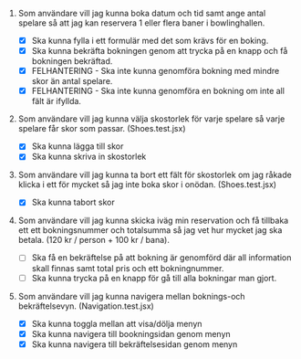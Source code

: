 1. Som användare vill jag kunna boka datum och tid samt ange antal spelare så att jag kan reservera 1 eller flera baner i bowlinghallen.

   - [x] Ska kunna fylla i ett formulär med det som krävs för en boking.
   - [x] Ska kunna bekräfta bokningen genom att trycka på en knapp och få bokningen bekräftad.
   - [x] FELHANTERING - Ska inte kunna genomföra bokning med mindre skor än antal spelare.
   - [x] FELHANTERING - Ska inte kunna genomföra en bokning om inte all fält är ifyllda.

2. Som användare vill jag kunna välja skostorlek för varje spelare så varje spelare får skor som passar. (Shoes.test.jsx)

   - [x] Ska kunna lägga till skor
   - [x] Ska kunna skriva in skostorlek

3. Som användare vill jag kunna ta bort ett fält för skostorlek om jag råkade klicka i ett för mycket så jag inte boka skor i onödan. (Shoes.test.jsx)

   - [x] Ska kunna tabort skor

4. Som användare vill jag kunna skicka iväg min reservation och få tillbaka ett ett bokningsnummer och totalsumma så jag vet hur mycket jag ska betala. (120 kr / person + 100 kr / bana).

   - [ ] Ska få en bekräftelse på att bokning är genomförd där all information skall finnas samt total pris och ett bokningnummer.
   - [ ] Ska kunna trycka på en knapp för gå till alla bokningar man gjort.

5. Som användare vill jag kunna navigera mellan boknings-och bekräftelsevyn. (Navigation.test.jsx)
   - [x] Ska kunna toggla mellan att visa/dölja menyn
   - [x] Ska kunna navigera till bookningsidan genom menyn
   - [x] Ska kunna navigera till bekräftelsesidan genom menyn
